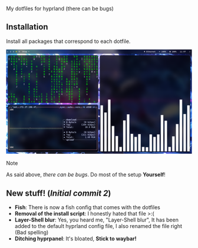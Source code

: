 My dotfiles for hyprland (there can be bugs)

## Installation
Install all packages that correspond to each dotfile.

![Cool Image](https://github.com/masalile/hyprdots/blob/main/Rice.png?raw=true)

> [!NOTE]
> As said above, *there can be bugs*. Do most of the setup **Yourself**!

## New stuff! (*Initial commit 2*)

- **Fish**: There is now a fish config that comes with the dotfiles
- **Removal of the install script**: I honestly hated that file >:(
- **Layer-Shell blur**: Yes, you heard me, "Layer-Shell blur", It has been added to the default hyprland config file, I also renamed the file right (Bad spelling)
- **Ditching hyprpanel**: It's bloated, **Stick to waybar!**